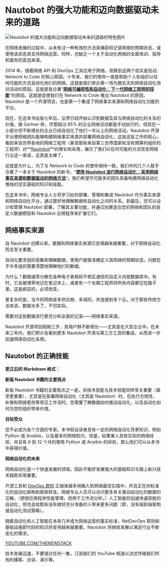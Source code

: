 # Nautobot 的强大功能和迈向数据驱动未来的道路

![Nautobot 的强大功能和迈向数据驱动未来的道路的特色图片](https://cdn.thenewstack.io/media/2024/05/dff23a25-tree-3094982_1280-1024x683.jpg)

在网络发展的过程中，从未有过一种有效的方法来捕获和记录网络的预期状态，或使用该状态来支持网络运营。同样，也缺乏一个关于自动化网络的全面培训、指导和服务的首选来源。

2014 年，随着网络 API 和 DevOps 工具应用于网络，观察到这两个现实是启动 Network to Code 的核心原因。十年来，我们的使命一直是帮助个人和组织以任何可能的方式自动化他们的网络。这就是我们举办第一场为期五天的网络自动化培训活动的原因。这就是我合著“**[网络可编程性和自动化：下一代网络工程师的技能](https://www.amazon.com/Network-Programmability-Automation-Next-Generation-Engineer/dp/1491931256)**”的原因。这就是促使我们在 Network to Code 推出 Nautobot 的原因，Nautobot 是一个开源项目，也是第一个集成了网络事实来源和网络自动化功能的平台。

现在，在这本书出版七年后，业界已经开始认识到数据及其与网络自动化的关系的价值。据 Gartner 称，尽管超过 65% 的企业网络活动都是手动执行的，但现在一小部分但不断增长的企业已经自动化了他们一半以上的网络活动。Nautobot 开源平台使网络团队能够构建网络事实来源并部署网络自动化，这是这些工作的核心。看到来自世界各地的网络工程师（甚至那些来自第三世界国家和没有预算的组织的工程师）对**[Nautobot](https://github.com/nautobot/nautobot)**的增长和采用，展示了我们以任何可能的方式改变网络行业这一承诺，这真是太棒了。

这就是为什么，为了与 Network to Code 的使命保持一致，我们中的几个人联手合著了一本关于 Nautobot 的新书，“**[使用 Nautobot 进行网络自动化：采用网络事实来源和数据驱动的网络方法](https://www.amazon.com/Network-Automation-Nautobot-data-driven-networking/dp/1837637865/ref=sr_1_1?crid=P0V3MM8MM49N&dib=eyJ2IjoiMSJ9.88tNZyhZAix83WhbiXf81g.H9zgiXsW-xQiPwhSKBzRZiYcpkviRUx9cd9Fk0MxS5c&dib_tag=se&keywords=Network+Automation+with+Nautobot%3A+Adopt+a+Network+Source+of+Truth+and+a+Data-driven+Approach+to+Networking.&qid=1716495685&s=books&sprefix=network+automation+with+nautobot+adopt+a+network+source+of+truth+and+a+data-driven+approach+to+networking.%2Cstripbooks%2C108&sr=1-1)**”。我们希望尽可能多的团队具备构建网络自动化堆栈的坚实基础的知识和技能。

在这本书中，网络专业人士将学习如何部署、管理和集成 Nautobot 作为事实来源和网络自动化平台，通过更好地理解数据和自动化之间的关系。到最后，您可以设计和管理 Nautobot 部署，了解其主要功能，并通过创建适合您的网络和团队的自定义数据模型和 Nautobot 应用程序来扩展它们。

## 网络事实来源

自 Nautobot 创建以来，数据和网络事实来源已变得越来越重要，对于网络自动化而言至关重要。

自动化要求组织收集和理解数据，使用户能够准确定义其网络的预期状态。问题在于许多组织需要清楚地理解他们的数据。

为什么？数据通常分散在各种电子表格和不相互通信的自定义内部数据库中。有时，它会被潦草地记在笔记本上，或者有一个长期工程师将所有内容都记在脑子里。这是疯狂的，必须改变。

更复杂的是，当今的网络是多供应商、多域的，并连接到多个云。对于那些传统方法来说，数据太多了，不切实际。

需要对这些数据进行更充分和全面的记录——网络事实来源。

Nautobot 开源项目刚刚三岁，其用户群不断增长——尤其是在大型企业中。在未来三年内，我们预计会看到更多 Nautobot 开源与第三方工具的集成，从而进一步加速网络自动化采用。

## Nautobot 的正确技能
**更正后的 Markdown 格式：**

**新版 Nautobot 书籍的主要观点**

新版 Nautobot 书籍的主要观点之一是，非技术技能与技术技能同样至关重要（甚至更重要），尤其是在部署网络自动化（尤其是 Nautobot）时。在执行合规性、补救和网络更改等常见工作流时，您需要了解数据如何推动自动化，以及自动化如何为您的组织带来价值。

**目标受众**

您不必成为各个方面的专家。本书假设读者具有一定的网络自动化背景知识，例如 Python 或 Ansible，以及基本的网络知识。但是，如果某人具有实际的网络经验，并且有 6 到 12 个月的使用 Python 或 Ansible 的经验，那么他们可以从本书中获得价值。

**网络自动化的未来**

网络自动化是一个快速发展的领域，因此平衡好发展强大的基础知识与跟上新兴技术趋势非常重要。

开源工具和 [DevOps 原则](https://thenewstack.io/devops/) 正越来越多地融入到网络最佳实践中，并且正在向标准化的自动化架构和框架转变。网络专业人员可以访问更多有关推动自动化的数据的见解。（想想应用程序性能管理，但用于工作流分析。）人工智能将加速快速获胜的自动化，但也会给那些没有做好充分准备的人带来更多问题（即，没有端到端架构或自动化测试策略）。

随着自动化和人工智能在未来几年成为网络运营的事实标准，NetDevOps 原则和基础设施即代码的知识将变得越来越重要。Nautobot 将继续发展以满足行业不断变化的需求。

[YOUTUBE.COM/THENEWSTACK](https://youtube.com/thenewstack?sub_confirmation=1)

技术发展迅速，不要错过任何一集。订阅我们的 YouTube 频道以流式传输我们所有的播客、访谈、演示等。